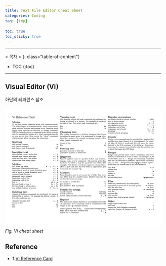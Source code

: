 ```yaml
---
title: Text File Editor Cheat Sheet
categories: Coding
tag: [tmp]

toc: true
toc_sticky: true
---
```


---
< 목차 >
{: class="table-of-content"}
* TOC
{:toc}
---

## Visual Editor (Vi)

하단의 레퍼런스 참조

![vi](/assets/images/editor/vi-ref.png)
*Fig. Vi cheat sheet*



## Reference

- 1.[Vi Reference Card](https://web.mit.edu/merolish/Public/vi-ref.pdf)
